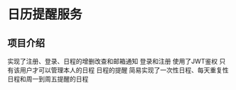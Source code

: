 # 日历提醒服务

## 项目介绍
实现了注册、登录、日程的增删改查和邮箱通知
登录和注册 使用了JWT鉴权  只有该用户才可以管理本人的日程
日程的提醒 简易实现了一次性日程、每天重复性日程和周一到周五提醒的日程